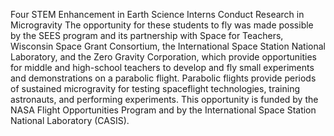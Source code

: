 Four STEM Enhancement in Earth Science Interns Conduct Research in Microgravity 
 The opportunity for these students to fly was made possible by the SEES program and its partnership with Space for Teachers, Wisconsin Space Grant Consortium, the International Space Station National Laboratory, and the Zero Gravity Corporation, which provide opportunities for middle and high-school teachers to develop and fly small experiments and demonstrations on a parabolic flight. Parabolic flights provide periods of sustained microgravity for testing spaceflight technologies, training astronauts, and performing experiments. This opportunity is funded by the NASA Flight Opportunities Program and by the International Space Station National Laboratory (CASIS).